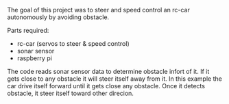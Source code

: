 The goal of this project was to steer and speed control an rc-car autonomously by avoiding obstacle.

Parts required:
* rc-car (servos to steer & speed control)
* sonar sensor
* raspberry pi

The code reads sonar sensor data to determine obstacle infort of it. If it gets close to any obstacle it will steer itself away from it. 
In this example the car drive itself forward until it gets close any obstacle. Once it detects obstacle, it steer itself toward other direcion.
